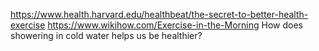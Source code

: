 https://www.health.harvard.edu/healthbeat/the-secret-to-better-health-exercise
https://www.wikihow.com/Exercise-in-the-Morning
How does showering in cold water helps us be healthier? 
